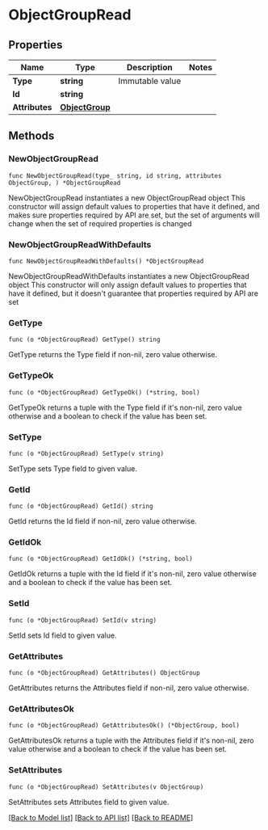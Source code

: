 # ObjectGroupRead

## Properties

Name | Type | Description | Notes
------------ | ------------- | ------------- | -------------
**Type** | **string** | Immutable value | 
**Id** | **string** |  | 
**Attributes** | [**ObjectGroup**](ObjectGroup.md) |  | 

## Methods

### NewObjectGroupRead

`func NewObjectGroupRead(type_ string, id string, attributes ObjectGroup, ) *ObjectGroupRead`

NewObjectGroupRead instantiates a new ObjectGroupRead object
This constructor will assign default values to properties that have it defined,
and makes sure properties required by API are set, but the set of arguments
will change when the set of required properties is changed

### NewObjectGroupReadWithDefaults

`func NewObjectGroupReadWithDefaults() *ObjectGroupRead`

NewObjectGroupReadWithDefaults instantiates a new ObjectGroupRead object
This constructor will only assign default values to properties that have it defined,
but it doesn't guarantee that properties required by API are set

### GetType

`func (o *ObjectGroupRead) GetType() string`

GetType returns the Type field if non-nil, zero value otherwise.

### GetTypeOk

`func (o *ObjectGroupRead) GetTypeOk() (*string, bool)`

GetTypeOk returns a tuple with the Type field if it's non-nil, zero value otherwise
and a boolean to check if the value has been set.

### SetType

`func (o *ObjectGroupRead) SetType(v string)`

SetType sets Type field to given value.


### GetId

`func (o *ObjectGroupRead) GetId() string`

GetId returns the Id field if non-nil, zero value otherwise.

### GetIdOk

`func (o *ObjectGroupRead) GetIdOk() (*string, bool)`

GetIdOk returns a tuple with the Id field if it's non-nil, zero value otherwise
and a boolean to check if the value has been set.

### SetId

`func (o *ObjectGroupRead) SetId(v string)`

SetId sets Id field to given value.


### GetAttributes

`func (o *ObjectGroupRead) GetAttributes() ObjectGroup`

GetAttributes returns the Attributes field if non-nil, zero value otherwise.

### GetAttributesOk

`func (o *ObjectGroupRead) GetAttributesOk() (*ObjectGroup, bool)`

GetAttributesOk returns a tuple with the Attributes field if it's non-nil, zero value otherwise
and a boolean to check if the value has been set.

### SetAttributes

`func (o *ObjectGroupRead) SetAttributes(v ObjectGroup)`

SetAttributes sets Attributes field to given value.



[[Back to Model list]](../README.md#documentation-for-models) [[Back to API list]](../README.md#documentation-for-api-endpoints) [[Back to README]](../README.md)


